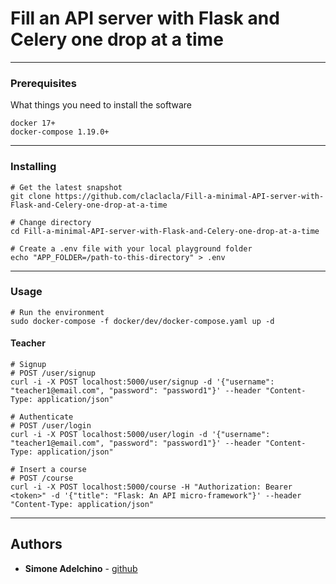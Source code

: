 # Fill an API server with Flask and Celery one drop at a time

--------------------------------------------------------------------------------

### Prerequisites

What things you need to install the software

```
docker 17+
docker-compose 1.19.0+
```

--------------------------------------------------------------------------------

### Installing

```
# Get the latest snapshot
git clone https://github.com/claclacla/Fill-a-minimal-API-server-with-Flask-and-Celery-one-drop-at-a-time

# Change directory
cd Fill-a-minimal-API-server-with-Flask-and-Celery-one-drop-at-a-time

# Create a .env file with your local playground folder
echo "APP_FOLDER=/path-to-this-directory" > .env

```

--------------------------------------------------------------------------------

### Usage

```
# Run the environment
sudo docker-compose -f docker/dev/docker-compose.yaml up -d
```

#### Teacher

```
# Signup
# POST /user/signup
curl -i -X POST localhost:5000/user/signup -d '{"username": "teacher1@email.com", "password": "password1"}' --header "Content-Type: application/json"

# Authenticate
# POST /user/login
curl -i -X POST localhost:5000/user/login -d '{"username": "teacher1@email.com", "password": "password1"}' --header "Content-Type: application/json"

# Insert a course
# POST /course
curl -i -X POST localhost:5000/course -H "Authorization: Bearer <token>" -d '{"title": "Flask: An API micro-framework"}' --header "Content-Type: application/json"

```

--------------------------------------------------------------------------------

## Authors

- **Simone Adelchino** - [github](https://github.com/claclacla)
